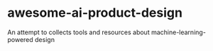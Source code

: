# awesome-ai-product-design
An attempt to collects tools and resources about machine-learning-powered  design
